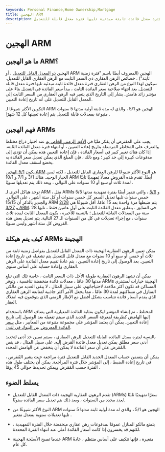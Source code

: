 ```yaml
---
keywords: Personal Finance,Home Ownership,Mortgage
title: الهجين ARM
description: الرهن العقاري الهجين القابل للتعديل هو نوع من الرهن العقاري الذي له فترة معدل فائدة ثابتة مبدئية تليها فترة معدل قابلة للتعديل.
---
```


# الهجين ARM
## ما هو الهجين ARM؟

الهجين [ذو المعدل القابل للتعديل](/arm) ، أو ARM الهجين (المعروف أيضًا باسم "فترة زمنية ثابتة") ، خصائص الرهن العقاري ذي السعر الثابت مع الرهن العقاري القابل للتعديل. سيكون لهذا النوع من الرهن العقاري فترة معدل فائدة ثابتة مبدئية تليها فترة معدل قابلة للتعديل. بعد انتهاء صلاحية سعر الفائدة الثابت ، يبدأ سعر الفائدة في التعديل بناءً على مؤشر زائد هامش. يشار إلى التاريخ الذي يتغير فيه الرهن العقاري من السعر الثابت إلى المعدل القابل للتعديل على أنه تاريخ إعادة التعيين.

التكوين الأكثر شيوعًا لـ ARM الهجين هو 5/1 ، والذي له مدة ثابتة أولية مدتها 5 سنوات متبوعة بمعدلات قابلة للتعديل يتم إعادة تعيينها كل 12 شهرًا .

## فهم الهجين ARMs

يجب على المقترض أن يفكر مليًا في [الأفق الزمني الخاص به](/timehorizon) عند اختيار ذراع مختلط والتعرف على المخاطر المرتبطة بتاريخ إعادة التعيين ، أو انتهاء فترة معدل الفائدة الثابتة. إذا كان هناك تغيير كبير في أسعار الفائدة ، فإن إعادة التعيين هذه يمكن أن تؤدي إلى مدفوعات كبيرة إلى حد كبير ؛ ومع ذلك ، فإن المبلغ الذي يمكن تعديل سعر الفائدة به يخضع لسقف معدل الفائدة.

يكون [5/1 الهجين ARM](/5-1_arm) هو النوع الأكثر شيوعًا للرهن العقاري القابل للتعديل ، لكنه ليس الخيار الوحيد. هناك 3/1 و 7/1 و 10/1 ARM أيضًا. تقدم هذه القروض معدلًا تمهيديًا ثابتًا لمدة ثلاث أو سبع أو 10 سنوات على التوالي ، وبعد ذلك يتم تعديلها سنويًا .

توجد هياكل أخرى لـ ARM ، مثل ARMs 5/5 و [5/6](/5-6_hybrid_arm) ، والتي تتميز أيضًا بفترة تمهيدية مدتها خمس سنوات تليها تعديل السعر كل خمس سنوات أو كل ستة أشهر ، على التوالي. والجدير بالذكر أن 15/15 ARM يتم ضبطها مرة واحدة بعد 15 عامًا. أقل شيوعًا هي [2/28](/228arm) و [3/27 ARM](/327arm). في السابق ، ينطبق معدل الفائدة الثابت على أول عامين فقط ، تليها 28 سنة من المعدلات القابلة للتعديل ؛ بالنسبة للأخيرة ، يكون المعدل الثابت لمدة ثلاث سنوات ، مع إجراء تعديلات في كل من السنوات الـ 27 التالية. يتم تعديل بعض هذه القروض كل ستة أشهر وليس سنويًا.

## كيف يتم هيكلة ARMs الهجينة

يمكن تعيين الرهون العقارية الهجينة ذات المعدل القابل للتعديل بفواصل زمنية ثابتة من ثلاث أو خمس أو سبع أو 10 سنوات مع معدل قابل للتعديل يتم تشغيله في تاريخ إعادة التعيين. بعد الوصول إلى تاريخ إعادة التعيين ، يتم عادةً تقييم معدل الفائدة على الرهن العقاري وإعادة حسابه على أساس سنوي.

يمكن أن تشهد الرهون العقارية طويلة الأجل ذات السعر الثابت ، خاصة تلك التي تبلغ مدتها 30 عامًا ، معدلات فائدة منخفضة تنافسية ، وتوفر ARMs الهجينة خيارات لمشتري المساكن قد تكون أكثر ملاءمة لاحتياجاتهم. على سبيل المثال ، لا يبقى العديد من مالكي المنازل في مساكنهم لمدة 30 عامًا ، مما يجعل الأمر أكثر جاذبية لمتابعة الرهن العقاري الذي يقدم أسعار فائدة تتناسب بشكل أفضل مع الإطار الزمني الذي يتوقعون فيه امتلاك العقار.

باستخدام ARM المختلط ، تم إنشاء المؤشر ليكون بمثابة الفائدة المعيارية التي يضاف إليها الهامش كطريقة لمعرفة السعر الجديد الذي سيتم تفعيله بعد الوصول إلى تاريخ إعادة التعيين. يمكن أن يعتمد المؤشر على مجموعة متنوعة من المعايير ، مثل [سعر الفائدة المعروض بين البنوك في لندن](/libor).

بالنسبة لفترة معدل الفائدة القابلة للتعديل للرهن العقاري ، سيتم تعيين حد أدنى لتحديد أدنى سعر مطلق يمكن تعديل معدل فائدة القرض إليه. على سبيل المثال ، قد ينص المُقرض على أن سعر الفائدة لا يمكن أن ينخفض عن الهامش المحدد.

يمكن أن يتضمن حساب المعدل الجديد القابل للتعديل فترة مراجعة حيث يشير المُقرض ، في تاريخ إعادة الضبط ، إلى المؤشر خلال فترة المراجعة. يمكن أن يختلف طول هذه الفترة حسب المُقرض ويمكن تحديدها حوالي 45 يومًا .

## يسلط الضوء

- تقدم الرهون العقارية الهجينة ذات المعدل القابل للتعديل (ARMs) سعرًا تمهيديًا ثابتًا لعدد محدد من السنوات ، وبعد ذلك يتم تعديل سعر الفائدة سنويًا.

- النوع الأكثر شيوعًا من ARM الهجين هو 5/1 ، والذي له مدة أولية ثابتة مدتها 5 سنوات تليها تعديلات سنوية بمعدل متغير .

- يتمتع مالكو المنازل عمومًا بمدفوعات رهن عقاري منخفضة خلال الفترة التمهيدية ، لكنهم قد يخسرون إذا كانت أسعار الفائدة أعلى عند انتهاء الفترة المحددة.

- عندما تصبح الأسلحة الهجينة ARM متغيرة ، فإنها تتكيف على أساس منتظم ، عادةً كل عام.

